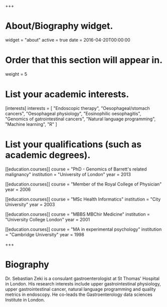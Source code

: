 +++
# About/Biography widget.
widget = "about"
active = true
date = 2016-04-20T00:00:00

# Order that this section will appear in.
weight = 5

# List your academic interests.
[interests]
  interests = [
    "Endoscopic therapy",
    "Oesophageal/stomach cancers",
    "Oesophageal physiology",
    "Eosinophilic oesophagitis",
    "Genomics of gatrointestinal cancers",
    "Natural language programming",
    "Machine learning",
    "R"
  ]

# List your qualifications (such as academic degrees).
[[education.courses]]
course = "PhD - Genomics of Barrett's related malignancy"
institution = "University of London"
year = 2013


[[education.courses]]
course = "Member of the Royal College of Physician"
year = 2006
  
[[education.courses]]
course = "MSc Health Informatics"
institution = "City University"
year = 2003

[[education.courses]]
  course = "MBBS MBChir Medicine"
  institution = "University College London"
  year = 2001

[[education.courses]]
  course = "MA in experimental psychology"
  institution = "Cambridge University"
  year = 1998
 
+++

# Biography

Dr. Sebastian Zeki is a consulant gastroenterologist at St Thomas' Hospital in London. His research interests include upper gastrointestinal physiology, upper gastrointestinal cancer, natural language programming and quality metrics in endoscopy. He co-leads the Gastroenterology data sciences Institute in London.

